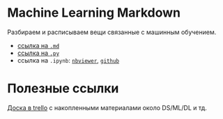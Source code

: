 # Machine Learning Markdown

Разбираем и расписываем вещи связанные с машинным обучением.

- [ссылка на `.md`](./LinearRegression/README.md)
- [ссылка на `.py`](https://github.com/MaxBalashov/ML-MD/blob/master/LinearRegression/LinearRegression_2.py)
- ссылка на `.ipynb`: [`nbviewer`](https://nbviewer.jupyter.org/github/MaxBalashov/ML-MD/blob/master/LinearRegression/LinearRegression_2.ipynb), [`github`](https://github.com/MaxBalashov/ML-MD/blob/master/LinearRegression/LinearRegression_2.ipynb)

# Полезные ссылки
[Доска в trello](https://trello.com/b/GWgaycag/skillsup) с накопленными материалами около DS/ML/DL и тд.
